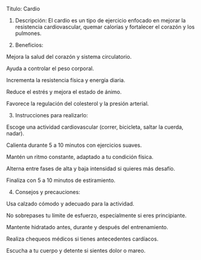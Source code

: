 Titulo: Cardio

1. Descripción:
El cardio es un tipo de ejercicio enfocado en mejorar la resistencia cardiovascular, quemar calorías y fortalecer el corazón y los pulmones.

2. Beneficios:

Mejora la salud del corazón y sistema circulatorio.

Ayuda a controlar el peso corporal.

Incrementa la resistencia física y energía diaria.

Reduce el estrés y mejora el estado de ánimo.

Favorece la regulación del colesterol y la presión arterial.

3. Instrucciones para realizarlo:

Escoge una actividad cardiovascular (correr, bicicleta, saltar la cuerda, nadar).

Calienta durante 5 a 10 minutos con ejercicios suaves.

Mantén un ritmo constante, adaptado a tu condición física.

Alterna entre fases de alta y baja intensidad si quieres más desafío.

Finaliza con 5 a 10 minutos de estiramiento.

4. Consejos y precauciones:

Usa calzado cómodo y adecuado para la actividad.

No sobrepases tu límite de esfuerzo, especialmente si eres principiante.

Mantente hidratado antes, durante y después del entrenamiento.

Realiza chequeos médicos si tienes antecedentes cardíacos.

Escucha a tu cuerpo y detente si sientes dolor o mareo.

